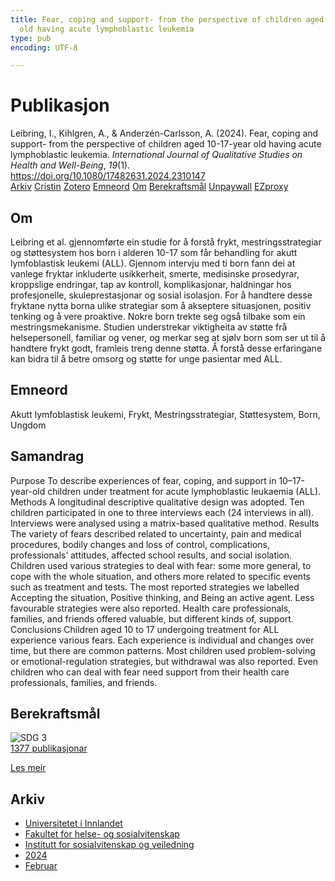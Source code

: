 ```yaml
---
title: Fear, coping and support- from the perspective of children aged 10-17-year
  old having acute lymphoblastic leukemia
type: pub
encoding: UTF-8

---
```

<h1>Publikasjon</h1>
<article id="csl-bib-container-M6MVSSVX" class="csl-bib-container">
  <div class="csl-bib-body"> <div class="csl-entry">Leibring, I., Kihlgren, A., &#38; Anderzén-Carlsson, A. (2024). Fear, coping and support- from the perspective of children aged 10-17-year old having acute lymphoblastic leukemia. <i>International Journal of Qualitative Studies on Health and Well-Being</i>, <i>19</i>(1). <a href="https://doi.org/10.1080/17482631.2024.2310147">https://doi.org/10.1080/17482631.2024.2310147</a></div> </div>
  <div class="csl-bib-buttons">
    <a href="#taxonomy-article-M6MVSSVX" alt="archive" class="csl-bib-button">Arkiv</a>
    <a href="https://app.cristin.no/results/show.jsf?id=2249555" alt="Cristin" class="csl-bib-button">Cristin</a>
    <a href="http://zotero.org/groups/5881554/items/M6MVSSVX" alt="Zotero" class="csl-bib-button">Zotero</a>
    <a href="#keywords-article-M6MVSSVX" alt="keywords" class="csl-bib-button">Emneord</a>
    <a href="#about-article-M6MVSSVX" alt="about_pub" class="csl-bib-button">Om</a>
    <a href="#sdg-article-M6MVSSVX" alt="sdg" class="csl-bib-button">Berekraftsmål</a>
    <a href="https://www.tandfonline.com/doi/pdf/10.1080/17482631.2024.2310147?needAccess=true" alt="Unpaywall" class="csl-bib-button">Unpaywall</a>
    <a href="https://www.tandfonline.com/doi/pdf/10.1080/17482631.2024.2310147?needAccess=true" alt="EZproxy" class="csl-bib-button">EZproxy</a>
  </div>
  <div id="csl-bib-meta-container-M6MVSSVX"></div>
</article>
<div id="csl-bib-meta-M6MVSSVX" class="csl-bib-meta">
  <article id="about-article-M6MVSSVX" class="about_pub-article">
    <h1>Om</h1>
    Leibring et al. gjennomførte ein studie for å forstå frykt, mestringsstrategiar og støttesystem hos born i alderen 10-17 som får behandling for akutt lymfoblastisk leukemi (ALL). Gjennom intervju med ti born fann dei at vanlege fryktar inkluderte usikkerheit, smerte, medisinske prosedyrar, kroppslige endringar, tap av kontroll, komplikasjonar, haldningar hos profesjonelle, skuleprestasjonar og sosial isolasjon. For å handtere desse fryktane nytta borna ulike strategiar som å akseptere situasjonen, positiv tenking og å vere proaktive. Nokre born trekte seg også tilbake som ein mestringsmekanisme. Studien understrekar viktigheita av støtte frå helsepersonell, familiar og vener, og merkar seg at sjølv born som ser ut til å handtere frykt godt, framleis treng denne støtta. Å forstå desse erfaringane kan bidra til å betre omsorg og støtte for unge pasientar med ALL.
  </article>
  <article id="keywords-article-M6MVSSVX" class="keywords-article">
    <h1>Emneord</h1>
    Akutt lymfoblastisk leukemi, Frykt, Mestringsstrategiar, Støttesystem, Born, Ungdom
  </article>
  <article id="abstract-article-M6MVSSVX" class="abstract-article">
    <h1>Samandrag</h1>
    Purpose To describe experiences of fear, coping, and support in 10–17-year-old children under treatment for acute lymphoblastic leukaemia (ALL). Methods A longitudinal descriptive qualitative design was adopted. Ten children participated in one to three interviews each (24 interviews in all). Interviews were analysed using a matrix-based qualitative method. Results The variety of fears described related to uncertainty, pain and medical procedures, bodily changes and loss of control, complications, professionals’ attitudes, affected school results, and social isolation. Children used various strategies to deal with fear: some more general, to cope with the whole situation, and others more related to specific events such as treatment and tests. The most reported strategies we labelled Accepting the situation, Positive thinking, and Being an active agent. Less favourable strategies were also reported. Health care professionals, families, and friends offered valuable, but different kinds of, support. Conclusions Children aged 10 to 17 undergoing treatment for ALL experience various fears. Each experience is individual and changes over time, but there are common patterns. Most children used problem-solving or emotional-regulation strategies, but withdrawal was also reported. Even children who can deal with fear need support from their health care professionals, families, and friends.
  </article>
  <article id="sdg-article-M6MVSSVX" class="sdg-article">
    <h1>Berekraftsmål</h1>
    <div class="sdg-container"><div id="sdg3" class="sdg">
        <img src="{{< params subfolder >}}images/sdg/sdg03_nn.png" class="image" alt="SDG 3">
        <div class="sdg-overlay">
          <a href="{{< params subfolder >}}nn/archive/?sdg=3#archive" class="sdg-publication-count"><span>1377</span> publikasjonar</a>
          <p><a href="https://fn.no/om-fn/fns-baerekraftsmaal/god-helse-og-livskvalitet?lang=nno-NO" class="sdg-read-more">Les meir</a></p>
        </div>
      </div></div>
  </article>
  <article id="taxonomy-article-M6MVSSVX" class="taxonomy-article">
    <h1>Arkiv</h1>
    <ul>
      <li><a href="{{< params subfolder >}}nn/archive/?key=3DCRN523">Universitetet i Innlandet</a></li>
      <li><a href="{{< params subfolder >}}nn/archive/?key=IDKFS3MX">Fakultet for helse- og sosialvitenskap</a></li>
      <li><a href="{{< params subfolder >}}nn/archive/?key=CU4VFGCV">Institutt for sosialvitenskap og veiledning</a></li>
      <li><a href="{{< params subfolder >}}nn/archive/?key=85HRZ8WX">2024</a></li>
      <li><a href="{{< params subfolder >}}nn/archive/?key=HCBY5JY7">Februar</a></li>
    </ul>
  </article>
</div>
